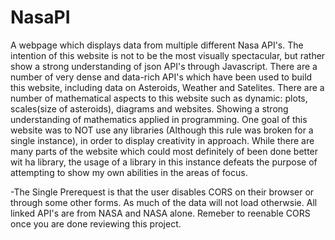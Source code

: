 # NasaPI
A webpage which displays data from multiple different Nasa API's. 
The intention of this website is not to be the most visually spectacular, but rather show a strong understanding of json API's through Javascript.
There are a number of very dense and data-rich API's which have been used to build this website, including data on Asteroids, Weather and Satelites. 
There are a number of mathematical aspects to this website such as dynamic: plots, scales(size of asteroids), diagrams and websites. Showing a strong understanding of mathematics applied in programming. One goal of this website was to NOT use any libraries (Although this rule was broken for a single instance), in order to display creativity in approach. While there are many parts of the website which could most definitely of been done better wit ha library, the usage of a library in this instance defeats the purpose of attempting to show my own abilities in the areas of focus.

-The Single Prerequest is that the user disables CORS on their browser or through some other forms. As much of the data will not load otherwsie. All linked API's are from NASA and NASA alone. Remeber to reenable CORS once you are done reviewing this project.

